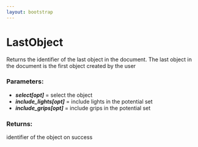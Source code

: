 ```yaml
---
layout: bootstrap
---
```


# LastObject

Returns the identifier of the last object in the document. The last object
        in the document is the first object created by the user
          

### Parameters:

- ***select[opt]*** = select the object
- ***include_lights[opt]*** = include lights in the potential set
- ***include_grips[opt]*** = include grips in the potential set
        

### Returns:


identifier of the object on success
        


